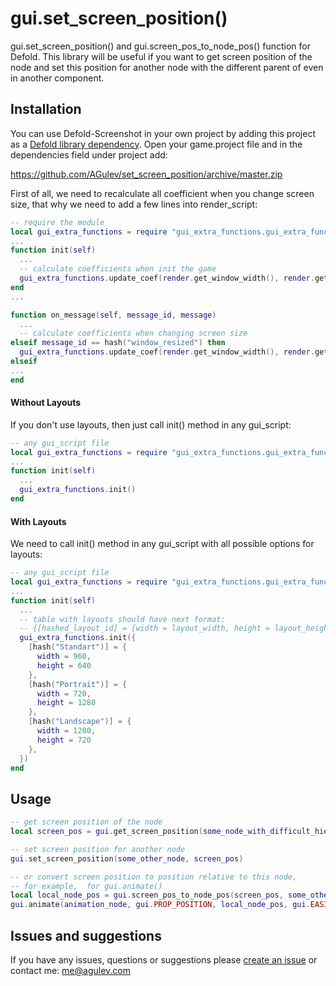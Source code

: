 # gui.set_screen_position()

gui.set_screen_position() and gui.screen_pos_to_node_pos() function for Defold.
This library will be useful if you want to get screen position of the node and set this position for another node with the different parent of even in another component.

## Installation
You can use Defold-Screenshot in your own project by adding this project as a [Defold library dependency](http://www.defold.com/manuals/libraries/). Open your game.project file and in the dependencies field under project add:

  https://github.com/AGulev/set_screen_position/archive/master.zip


First of all, we need to recalculate all coefficient when you change screen size, that why we need to add a few lines into render_script:

```lua
-- require the module
local gui_extra_functions = require "gui_extra_functions.gui_extra_functions"
...
function init(self)
  ...
  -- calculate coefficients when init the game
  gui_extra_functions.update_coef(render.get_window_width(), render.get_window_height())
end
...

function on_message(self, message_id, message)
  ...
  -- calculate coefficients when changing screen size
elseif message_id == hash("window_resized") then
  gui_extra_functions.update_coef(render.get_window_width(), render.get_window_height())
elseif
...
end
```

#### Without Layouts

If you don't use layouts, then just call init() method in any gui_script:
```lua
-- any gui_script file
local gui_extra_functions = require "gui_extra_functions.gui_extra_functions"
...
function init(self)
  ...
  gui_extra_functions.init()
end
```

#### With Layouts

We need to call init() method in any gui_script with all possible options for layouts:
```lua
-- any gui_script file
local gui_extra_functions = require "gui_extra_functions.gui_extra_functions"
...
function init(self)
  ...
  -- table with layouts should have next format:
  -- {[hashed_layout_id] = {width = layout_width, height = layout_height} }
  gui_extra_functions.init({
    [hash("Standart")] = {
      width = 960,
      height = 640
    },
    [hash("Portrait")] = {
      width = 720,
      height = 1280
    },
    [hash("Landscape")] = {
      width = 1280,
      height = 720
    },
  })
end
```
## Usage

```lua
-- get screen position of the node
local screen_pos = gui.get_screen_position(some_node_with_difficult_hierarchy)

-- set screen position for another node
gui.set_screen_position(some_other_node, screen_pos)

-- or convert screen position to position relative to this node,
-- for example,  for gui.animate()
local local_node_pos = gui.screen_pos_to_node_pos(screen_pos, some_other_node)
gui.animate(animation_node, gui.PROP_POSITION, local_node_pos, gui.EASING_LINEAR, 1)
```


## Issues and suggestions

If you have any issues, questions or suggestions please [create an issue](https://github.com/agulev/jstodef/issues) or contact me: me@agulev.com
